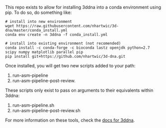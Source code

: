This repo exists to allow for installing 3ddna into a conda environment using pip. To do so, do something like:

```
# install into new environment
wget https://raw.githubusercontent.com/nhartwic/3d-dna/master/conda_install.yml
conda env create -n 3ddna -f conda_install.yml

# install into existing environment (not recomended)
conda install -c conda-forge -c bioconda lastz openjdk python=2.7 scipy numpy matplotlib parallel pip
pip install git+https://github.com/nhartwic/3d-dna.git
```

Once installed, you will get two new scripts added to your path: 
1. run-asm-pipeline
2. run-asm-pipeline-post-review. 

These scripts only exist to pass on arguments to their equivalents within 3ddna:
1. run-asm-pipeline.sh
2. run-asm-pipeline-post-review.sh

For more information on these tools, check the [docs for 3ddna](pip_3d_dna/README.md).
